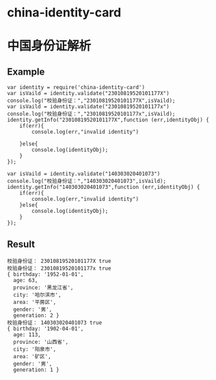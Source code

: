 # china-identity-card
# 中国身份证解析

## Example ##

    var identity = require('china-identity-card')
    var isVaild = identity.validate("23010819520101177X")
    console.log("校验身份证：","23010819520101177X",isVaild);
    var isVaild = identity.validate("23010819520101177x")
    console.log("校验身份证：","23010819520101177x",isVaild);
    identity.getInfo("23010819520101177X",function (err,identityObj) {
        if(err){
            console.log(err,"invalid identity")

        }else{
            console.log(identityObj);
        }
    });

    var isVaild = identity.validate("140303020401073")
    console.log("校验身份证：","140303020401073",isVaild);
    identity.getInfo("140303020401073",function (err,identityObj) {
        if(err){
            console.log(err,"invalid identity")
        }else{
            console.log(identityObj);
        }
    });
## Result ##

    校验身份证： 23010819520101177X true
    校验身份证： 23010819520101177x true
    { birthday: '1952-01-01',
      age: 63,
      province: '黑龙江省',
      city: '哈尔滨市',
      area: '平房区',
      gender: '男',
      generation: 2 }
    校验身份证： 140303020401073 true
    { birthday: '1902-04-01',
      age: 113,
      province: '山西省',
      city: '阳泉市',
      area: '矿区',
      gender: '男',
      generation: 1 }


 


